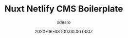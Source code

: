 ---
title: Nuxt Netlify CMS Boilerplate
github: https://github.com/xdesro/nuxt-netlify-cms-starter
author: xdesro
demo: https://nuxt-netlify-cms-starter.netlify.com
date: 2020-06-03T00:00:00.000Z
ssg:
  - Nuxt
cms:
  - NetlifyCMS
category:
  - Blog
description: A super unopinionated starter project.
draft: true
publish_date: '2019-08-27T17:59:19Z'
update_date: '2021-04-19T16:21:58Z'
github_star: 67
github_fork: 22
---